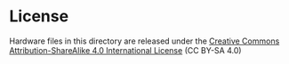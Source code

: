 # License

Hardware files in this directory are released under the [Creative Commons Attribution-ShareAlike 4.0
International License](http://creativecommons.org/licenses/by-sa/4.0/) (CC BY-SA
4.0)
